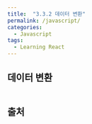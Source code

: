 ```yaml
---
title:  "3.3.2 데이터 변환"
permalink: /javascript/
categories:
  - Javascript
tags:
  - Learning React
---
```


## 데이터 변환

```jsx
```

## 출처
[]()